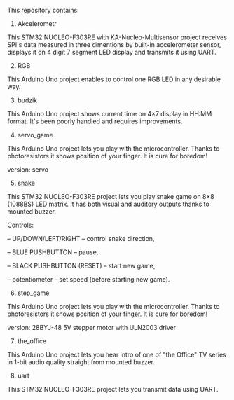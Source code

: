 This repository contains:

1. Akcelerometr

This STM32 NUCLEO-F303RE with KA-Nucleo-Multisensor project receives SPI's data measured in three dimentions by built-in accelerometer sensor,
displays it on 4 digit 7 segment LED display and transmits it using UART.


2. RGB

This Arduino Uno project enables to control one RGB LED in any desirable way.


3. budzik

This Arduino Uno project shows current time on 4×7 display in HH:MM format.
It's been poorly handled and requires improvements.


4. servo_game

This Arduino Uno project lets you play with the microcontroller. Thanks to photoresistors it shows position of your finger. It is cure for boredom!

version: servo


5. snake

This STM32 NUCLEO-F303RE project lets you play snake game on 8×8 (1088BS) LED matrix.
It has both visual and auditory outputs thanks to mounted buzzer.

Controls:

– UP/DOWN/LEFT/RIGHT – control snake direction,

– BLUE PUSHBUTTON – pause,

– BLACK PUSHBUTTON (RESET) – start new game,

– potentiometer – set speed (before starting new game).


6. step_game

This Arduino Uno project lets you play with the microcontroller. Thanks to photoresistors it shows position of your finger. It is cure for boredom!

version: 28BYJ-48 5V stepper motor with ULN2003 driver


7. the_office

This Arduino Uno project lets you hear intro of one of "the Office" TV series in 1-bit audio quality straight from mounted buzzer.


8. uart

This STM32 NUCLEO-F303RE project lets you transmit data using UART.
